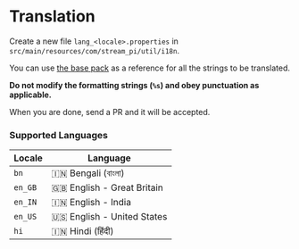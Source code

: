 # Translation

Create a new file `lang_<locale>.properties` in `src/main/resources/com/stream_pi/util/i18n`. 

You can use [the base pack]() as a reference for all the strings to be translated. 

**Do not modify the formatting strings (`%s`) and obey punctuation as applicable.** 

When you are done, send a PR and it will be accepted. 

### Supported Languages

| Locale      | Language |
| ----------- | ----------- |
| `bn`        | 🇮🇳 Bengali (বাংলা)           |
| `en_GB`     | 🇬🇧 English - Great Britain  |
| `en_IN`     | 🇮🇳 English - India         |
| `en_US`     | 🇺🇸 English - United States         |
| `hi`        | 🇮🇳 Hindi (हिंदी)            |